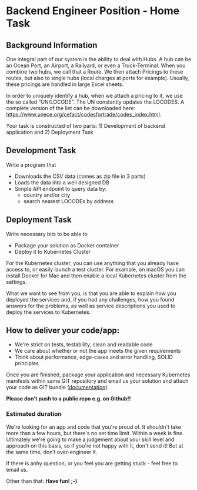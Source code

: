 # Backend Engineer Position - Home Task

## Background Information

One integral part of our system is the ability to deal with Hubs. A hub can be
an Ocean Port, an Airport, a Railyard, or even a Truck-Terminal. When you
combine two hubs, we call that a Route. We then attach Pricings to these routes,
but also to single hubs (local charges at ports for example). Usually, these
pricings are handled in large Excel sheets.

In order to uniquely identify a hub, when we attach a pricing to it, we use the
so called “UN/LOCODE”. The UN constantly updates the LOCODES. A complete version
of the list can be downloaded here:
https://www.unece.org/cefact/codesfortrade/codes_index.html.

Your task is constructed of two parts: 1) Development of backend application
and 2) Deployment Task

## Development Task

Write a program that

- Downloads the CSV data (comes as zip file in 3 parts)
- Loads the data into a well designed DB
- Simple API endpoint to query data by:
	- country and/or city
	- search nearest LOCODEs by address

## Deployment Task

Write necessary bits to be able to

* Package your solution as Docker container
* Deploy it to Kubernetes Cluster

For the Kubernetes cluster, you can use anything that you already have access
to, or easily launch a test cluster. For example, on macOS you can install
Docker for Mac and then enable a local Kubernetes cluster from the settings.

What we want to see from you, is that you are able to explain how you deployed
the services and, if you had any challenges, how you found answers for the
problems, as well as service descriptions you used to deploy the services to
Kubernetes.

## How to deliver your code/app:

- We're strict on tests, testability, clean and readable code
- We care about whether or not the app meets the given requirements
- Think about performance, edge-cases and error handling, SOLID principles

Once you are finished, package your application and necessary Kubernetes
manifests within same GIT repository and email us your solution and attach your
code as GIT bundle ([documentation](https://git-scm.com/docs/git-bundle)).

**Please don't push to a public repo e.g. on Github!!**

### Estimated duration

We're looking for an app and code that you're proud of.
It shouldn't take more than a few hours, but there's no set time limit. Within a
week is fine. Ultimately we're going to make a judgement about your skill level
and approach on this basis, so if you're not happy with it, don't send it! But
at the same time, don’t over-engineer it.

If there is anhy question, or you feel you are getting stuck - feel free to
email us.

Other than that: **Have fun! ;-)**
